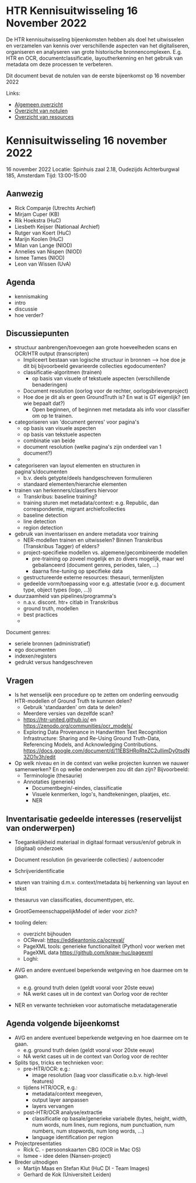 # HTR Kennisuitwisseling 16 November 2022

De HTR kennisuitwisseling bijeenkomsten hebben als doel het uitwisselen en verzamelen van kennis over verschillende aspecten van het digitaliseren, organiseren en analyseren van grote historische bronnencomplexen. E.g. HTR en OCR, documentclassificatie, layoutherkenning en het gebruik van metadata om deze processen te verbeteren.

Dit document bevat de notulen van de eerste bijeenkomst op 16 november 2022

Links:
- [Algemeen overzicht](https://github.com/marijnkoolen/HTR-knowledge-exchange)
- [Overzicht van notulen](../meeting_notes)
- [Overzicht van resources](../resources)

# Kennisuitwisseling 16 november 2022

16 november 2022
Locatie: Spinhuis zaal 2.18, Oudezijds Achterburgwal 185, Amsterdam
Tijd: 13:00-15:00

## Aanwezig

- Rick Companje (Utrechts Archief)
- Mirjam Cuper (KB)
- Rik Hoekstra (HuC)
- Liesbeth Keijser (Nationaal Archief)
- Rutger van Koert (HuC)
- Marijn Koolen (HuC)
- Milan van Lange (NIOD)
- Annelies van Nispen (NIOD)
- Ismee Tames (NIOD)
- Leon van Wissen (UvA)

## Agenda

- kennismaking
- intro
- discussie
- hoe verder?

## Discussiepunten

- structuur aanbrengen/toevoegen aan grote hoeveelheden scans en OCR/HTR output (transcripten)
    - Impliceert bestaan van logische structuur in bronnen --> hoe doe je dit bij bijvoorbeeld gevarieerde collecties egodocumenten?
    - classificatie-algoritmen (trainen)
        - op basis van visuele of tekstuele aspecten (verschillende benaderingen)
    - Document resolution (oorlog voor de rechter, oorlogsbrievenproject)
    - Hoe doe je dit als er geen GroundTruth is? En wat is GT eigenlijk? (en wie bepaalt dat?)
        - Open beginnen, of beginnen met metadata als info voor classifier om op te trainen.
- categoriseren van 'document genres' voor pagina's 
    - op basis van visuele aspecten
    - op basis van tekstuele aspecten
    - combinatie van beide
    - document resolution (welke pagina's zijn onderdeel van 1 document?)
    - 
- categoriseren van layout elementen en structuren in pagina's/documenten
    - b.v. deels getypte/deels handgeschreven formulieren
    - standaard elementen/hierarchie elementen
- trainen van herkenners/classifiers hiervoor
    - Transkribus: baseline training?
    - training sturen met metadata/context: e.g. Republic, dan correspondentie, migrant archiefcollecties
    - baseline detection
    - line detection
    - region detection
- gebruik van inventarissen en andere metadata voor training
    - NER-modellen trainen en uitwisselen? Binnen Transkribus (Transkribus Tagger) of elders?
    - project-specifieke modellen vs. algemene/gecombineerde modellen
        - pre-training op zoveel mogelijk en zo divers mogelijk, maar wel gebalanceerd (document genres, periodes, talen, ...)
        - daarna fine-tuning op specifieke data
    - gestructureerde externe resources: thesauri, termenlijsten 
    - gedeelde vorm/toepassing voor e.g. attestatie (voor e.g. document type, object types (logo, ...))
- duurzaamheid van pipelines/programma's
    - n.a.v. discont. htr+ citlab in Transkribus
    - ground truth, modellen
    - best practices 
    - 

Document genres:
- seriele bronnen (administratief)
- ego documenten
- indexen/registers
- gedrukt versus handgeschreven

## Vragen

- Is het wenselijk een procedure op te zetten om onderling eenvoudig HTR-modellen of Ground Truth te kunnen delen?
    - Gebruik 'standaarden' om data te delen?
    - Meerdere versies van dezelfde scan?
    - https://htr-united.github.io/ en https://zenodo.org/communities/ocr_models/ 
    - Exploring Data Provenance in Handwritten Text Recognition Infrastructure: Sharing and Re-Using Ground Truth-Data, Referencing Models, and Acknowledging Contributions. https://docs.google.com/document/d/11EBSHRoRteZC2ulIimDy0tsdN3ZO1v3h/edit
- Op welk niveau en in de context van welke projecten kunnen we nauwer samenwerken? En op welke onderwerpen zou dit dan zijn? Bijvoorbeeld:
    - Terminologie (thesaurie)
    - Annotaties (generiek)
        - Documentbegin/-eindes, classificatie
        - Visuele kenmerken, logo's, handtekeningen, plaatjes, etc.
        - NER

## Inventarisatie gedeelde interesses (reservelijst van onderwerpen)

- Toegankelijkheid materiaal in digitaal formaat versus/en/of gebruik in (digitaal) onderzoek
- Document resolution (in gevarieerde collecties) / autoencoder
- Schrijveridentificatie 
- sturen van training d.m.v. context/metadata bij herkenning van layout en tekst
- thesaurus van classificaties, documenttypen, etc.
- GrootGemeenschappelijkModel of ieder voor zich?
- tooling delen:
    - overzicht bijhouden 
    - OCReval: https://eddieantonio.ca/ocreval/
    - PageXML tools: generieke functionaliteit (Python) voor werken met PageXML data https://github.com/knaw-huc/pagexml
    - Loghi: 

- AVG en andere eventueel beperkende wetgeving en hoe daarmee om te gaan.
    - e.g. ground truth delen (geldt vooral voor 20ste eeuw)
    - NA werkt cases uit in de context van Oorlog voor de rechter

- NER en verwante technieken voor automatische metadatageneratie

## Agenda volgende bijeenkomst
- AVG en andere eventueel beperkende wetgeving en hoe daarmee om te gaan.
    - e.g. ground truth delen (geldt vooral voor 20ste eeuw)
    - NA werkt cases uit in de context van Oorlog voor de rechter
- Splits tips, tricks en technieken voor:
    - pre-HTR/OCR: e.g.:
        - image resolution (laag voor classificatie o.b.v. high-level features)
    - tijdens HTR/OCR, e.g.:
        - metadata/context meegeven, 
        - output layer aanpassen
        - layers vervangen
    - post-HTR/OCR analyse/extractie
        - classificatie op basale/generieke variabele (bytes, height, width, num words, num lines, num regions, num punctuation, num numbers, num stopwords, num long words, ...)
        - language identification per region
- Projectpresentaties 
    - Rick C. - persoonskaarten CBG (OCR in Mac OS)
    - Ismee - idee delen (Nansen-project)
- Breder uitnodigen
    - Martijn Maas en Stefan Klut (HuC DI - Team Images)
    - Gerhard de Kok (Universiteit Leiden)





